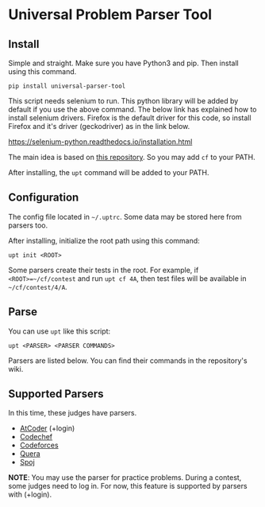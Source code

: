 # Universal Problem Parser Tool

## Install

Simple and straight. Make sure you have Python3 and pip. Then install using this command.

`pip install universal-parser-tool`

This script needs selenium to run. This python library will be added by default if you use the above command. 
The below link has explained how to install selenium drivers.
Firefox is the default driver for this code, so install Firefox and it's driver (geckodriver) as in the link below.

https://selenium-python.readthedocs.io/installation.html

The main idea is based on [this repository](https://github.com/xalanq/cf-tool).
So you may add `cf` to your PATH.

After installing, the `upt` command will be added to your PATH.

## Configuration

The config file located in `~/.uptrc`. Some data may be stored here from parsers too.

After installing, initialize the root path using this command:

`upt init <ROOT>`

Some parsers create their tests in the root. For example, if `<ROOT>=~/cf/contest` and run `upt cf 4A`,
then test files will be available in `~/cf/contest/4/A`. 

## Parse

You can use `upt` like this script:

`upt <PARSER> <PARSER COMMANDS>`

Parsers are listed below. You can find their commands in the repository's wiki.

## Supported Parsers

In this time, these judges have parsers.

- [AtCoder](https://atcoder.jp/) (+login)
- [Codechef](https://www.codechef.com/)
- [Codeforces](https://codeforces.com/)
- [Quera](https://quera.ir/)
- [Spoj](https://www.spoj.com/)

**NOTE**: You may use the parser for practice problems. During a contest, some judges need to log in.
For now, this feature is supported by parsers with (+login).

